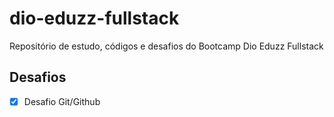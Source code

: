 # dio-eduzz-fullstack

Repositório de estudo, códigos e desafios do Bootcamp Dio Eduzz Fullstack

## Desafios

- [x] Desafio Git/Github
